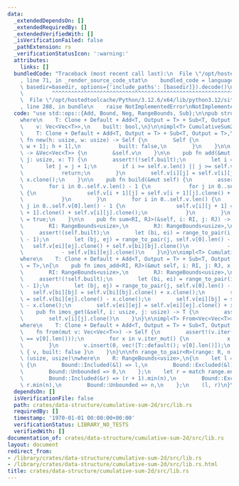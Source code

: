 ```yaml
---
data:
  _extendedDependsOn: []
  _extendedRequiredBy: []
  _extendedVerifiedWith: []
  _isVerificationFailed: false
  _pathExtension: rs
  _verificationStatusIcon: ':warning:'
  attributes:
    links: []
  bundledCode: "Traceback (most recent call last):\n  File \"/opt/hostedtoolcache/Python/3.12.6/x64/lib/python3.12/site-packages/onlinejudge_verify/documentation/build.py\"\
    , line 71, in _render_source_code_stat\n    bundled_code = language.bundle(stat.path,\
    \ basedir=basedir, options={'include_paths': [basedir]}).decode()\n          \
    \         ^^^^^^^^^^^^^^^^^^^^^^^^^^^^^^^^^^^^^^^^^^^^^^^^^^^^^^^^^^^^^^^^^^^^^^^^^^^^^^^^^\n\
    \  File \"/opt/hostedtoolcache/Python/3.12.6/x64/lib/python3.12/site-packages/onlinejudge_verify/languages/rust.py\"\
    , line 288, in bundle\n    raise NotImplementedError\nNotImplementedError\n"
  code: "use std::ops::{Add, Bound, Neg, RangeBounds, Sub};\n\npub struct CumulativeSum2D<T>\n\
    where\n    T: Clone + Default + Add<T, Output = T> + Sub<T, Output = T>,\n{\n\
    \    v: Vec<Vec<T>>,\n    built: bool,\n}\n\nimpl<T> CumulativeSum2D<T>\nwhere\n\
    \    T: Clone + Default + Add<T, Output = T> + Sub<T, Output = T>,\n{\n    pub\
    \ fn new(h: usize, w: usize) -> Self {\n        Self {\n            v: vec![vec![T::default();\
    \ w + 1]; h + 1],\n            built: false,\n        }\n    }\n\n    pub fn inner(&self)\
    \ -> &Vec<Vec<T>> {\n        &self.v\n    }\n\n    pub fn add(&mut self, i: usize,\
    \ j: usize, x: T) {\n        assert!(!self.built);\n        let i = i + 1;\n \
    \       let j = j + 1;\n        if i >= self.v.len() || j >= self.v[0].len() {\n\
    \            return;\n        }\n        self.v[i][j] = self.v[i][j].clone() +\
    \ x.clone();\n    }\n\n    pub fn build(&mut self) {\n        assert!(!self.built);\n\
    \        for i in 0..self.v.len() - 1 {\n            for j in 0..self.v[0].len()\
    \ {\n                self.v[i + 1][j] = self.v[i + 1][j].clone() + self.v[i][j].clone();\n\
    \            }\n        }\n        for i in 0..self.v.len() {\n            for\
    \ j in 0..self.v[0].len() - 1 {\n                self.v[i][j + 1] = self.v[i][j\
    \ + 1].clone() + self.v[i][j].clone();\n            }\n        }\n        self.built\
    \ = true;\n    }\n\n    pub fn sum<RI, RJ>(&self, i: RI, j: RJ) -> T\n    where\n\
    \        RI: RangeBounds<usize>,\n        RJ: RangeBounds<usize>,\n    {\n   \
    \     assert!(self.built);\n        let (bi, ei) = range_to_pair(i, self.v.len()\
    \ - 1);\n        let (bj, ej) = range_to_pair(j, self.v[0].len() - 1);\n     \
    \   self.v[ei][ej].clone() + self.v[bi][bj].clone()\n            - self.v[ei][bj].clone()\n\
    \            - self.v[bi][ej].clone()\n    }\n}\n\nimpl<T> CumulativeSum2D<T>\n\
    where\n    T: Clone + Default + Add<T, Output = T> + Sub<T, Output = T> + Neg<Output\
    \ = T>,\n{\n    pub fn imos_add<RI, RJ>(&mut self, i: RI, j: RJ, x: T)\n    where\n\
    \        RI: RangeBounds<usize>,\n        RJ: RangeBounds<usize>,\n    {\n   \
    \     assert!(!self.built);\n        let (bi, ei) = range_to_pair(i, self.v.len()\
    \ - 1);\n        let (bj, ej) = range_to_pair(j, self.v[0].len() - 1);\n     \
    \   self.v[bi][bj] = self.v[bi][bj].clone() + x.clone();\n        self.v[bi][ej]\
    \ = self.v[bi][ej].clone() - x.clone();\n        self.v[ei][bj] = self.v[ei][bj].clone()\
    \ - x.clone();\n        self.v[ei][ej] = self.v[ei][ej].clone() + x;\n    }\n\n\
    \    pub fn imos_get(&self, i: usize, j: usize) -> T {\n        assert!(self.built);\n\
    \        self.v[i][j].clone()\n    }\n}\n\nimpl<T> From<Vec<Vec<T>>> for CumulativeSum2D<T>\n\
    where\n    T: Clone + Default + Add<T, Output = T> + Sub<T, Output = T>,\n{\n\
    \    fn from(mut v: Vec<Vec<T>>) -> Self {\n        assert!(v.iter().all(|x| x.len()\
    \ == v[0].len()));\n        for x in v.iter_mut() {\n            x.insert(0, T::default());\n\
    \        }\n        v.insert(0, vec![T::default(); v[0].len()]);\n        Self\
    \ { v, built: false }\n    }\n}\n\nfn range_to_pair<R>(range: R, n: usize) ->\
    \ (usize, usize)\nwhere\n    R: RangeBounds<usize>,\n{\n    let l = match range.start_bound()\
    \ {\n        Bound::Included(&l) => l,\n        Bound::Excluded(&l) => l + 1,\n\
    \        Bound::Unbounded => 0,\n    };\n    let r = match range.end_bound() {\n\
    \        Bound::Included(&r) => (r + 1).min(n),\n        Bound::Excluded(&r) =>\
    \ r.min(n),\n        Bound::Unbounded => n,\n    };\n    (l, r)\n}\n"
  dependsOn: []
  isVerificationFile: false
  path: crates/data-structure/cumulative-sum-2d/src/lib.rs
  requiredBy: []
  timestamp: '1970-01-01 00:00:00+00:00'
  verificationStatus: LIBRARY_NO_TESTS
  verifiedWith: []
documentation_of: crates/data-structure/cumulative-sum-2d/src/lib.rs
layout: document
redirect_from:
- /library/crates/data-structure/cumulative-sum-2d/src/lib.rs
- /library/crates/data-structure/cumulative-sum-2d/src/lib.rs.html
title: crates/data-structure/cumulative-sum-2d/src/lib.rs
---
```

